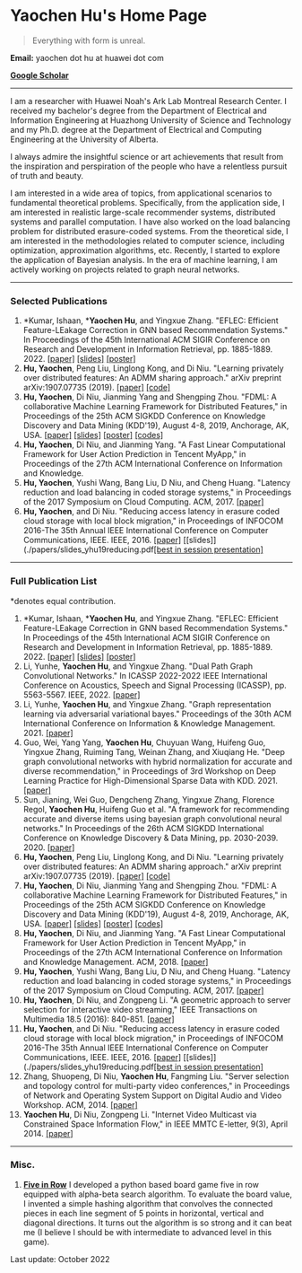 # Yaochen Hu's Home Page

> Everything with form is unreal. 

**Email:** yaochen dot hu at huawei dot com

[**Google Scholar**](https://scholar.google.com/citations?user=ffhjIQ4AAAAJ&hl=en)

---
I am a researcher with Huawei Noah's Ark Lab Montreal Research Center. I received my bachelor's degree from the Department of Electrical and Information Engineering at Huazhong University of Science and Technology and my Ph.D. degree at the Department of Electrical and Computing Engineering at the University of Alberta.

I always admire the insightful science or art achievements that result from the inspiration and perspiration of the people who have a relentless pursuit of truth and beauty. 

I am interested in a wide area of topics, from applicational scenarios to fundamental theoretical problems. Specifically, from the application side, I am interested in realistic large-scale recommender systems, distributed systems and parallel computation. I have also worked on the load balancing problem for distributed erasure-coded systems. From the theoretical side, I am interested in the methodologies related to computer science, including optimization, approximation algorithms, etc. Recently, I started to explore the application of Bayesian analysis. In the era of machine learning, I am actively working on projects related to graph neural networks. 

---
### Selected Publications
1. *Kumar, Ishaan, ***Yaochen Hu**, and Yingxue Zhang. "EFLEC: Efficient Feature-LEakage Correction in GNN based Recommendation Systems." In Proceedings of the 45th International ACM SIGIR Conference on Research and Development in Information Retrieval, pp. 1885-1889. 2022. [[paper]](./papers/paper_ikumar22EFLEC.pdf) [[slides]](./papers/slides_ikumar22EFLEC.pdf) [[poster]](./papers/poster_ikumar22EFLEC.pdf)
1. **Hu, Yaochen**, Peng Liu, Linglong Kong, and Di Niu. "Learning privately over distributed features: An ADMM sharing approach." arXiv preprint arXiv:1907.07735 (2019). [[paper]](./papers/paper_yhu2019DPADMM.pdf) [[code]](https://github.com/hyclex/fdml_dp_admm_sharing)
1. **Hu, Yaochen**, Di Niu, Jianming Yang and Shengping Zhou. "FDML: A collaborative Machine Learning Framework for Distributed Features," in Proceedings of the 25th ACM SIGKDD Conference on Knowledge Discovery and Data Mining (KDD'19), August 4-8, 2019, Anchorage, AK, USA. [[paper]](./papers/paper_yhu19FDML.pdf) [[slides]](./papers/slides_yhu19FDML.pdf) [[poster]](./papers/poster_yhu19FDML.pdf) [[codes]](https://www.dropbox.com/sh/o8hxeelz8qvqzmw/AAB7syrsp6oUizyVl5gTAFIpa?dl=0)
1. **Hu, Yaochen**, Di Niu, and Jianming Yang. "A Fast Linear Computational Framework for User Action Prediction in Tencent MyApp," in Proceedings of the 27th ACM International Conference on Information and Knowledge.
1. **Hu, Yaochen**, Yushi Wang, Bang Liu, D Niu, and Cheng Huang. "Latency reduction and load balancing in coded storage systems," in Proceedings of the 2017 Symposium on Cloud Computing. ACM, 2017. [[paper]](./papers/paper_yhu17latency.pdf)
1. **Hu, Yaochen**, and Di Niu. "Reducing access latency in erasure coded cloud storage with local block migration," in Proceedings of INFOCOM 2016-The 35th Annual IEEE International Conference on Computer Communications, IEEE. IEEE, 2016. [[paper]](./papers/paper_yhu16reducing.pdf) [[slides]](./papers/slides_yhu19reducing.pdf[[best in session presentation]](./papers/cert_yhu16reducing.pdf)

---
### Full Publication List
<!--
Use the Chicago style
-->
*denotes equal contribution. 

1. *Kumar, Ishaan, ***Yaochen Hu**, and Yingxue Zhang. "EFLEC: Efficient Feature-LEakage Correction in GNN based Recommendation Systems." In Proceedings of the 45th International ACM SIGIR Conference on Research and Development in Information Retrieval, pp. 1885-1889. 2022. [[paper]](./papers/paper_ikumar22EFLEC.pdf) [[slides]](./papers/slides_ikumar22EFLEC.pdf) [[poster]](./papers/poster_ikumar22EFLEC.pdf)
1. Li, Yunhe, **Yaochen Hu**, and Yingxue Zhang. "Dual Path Graph Convolutional Networks." In ICASSP 2022-2022 IEEE International Conference on Acoustics, Speech and Signal Processing (ICASSP), pp. 5563-5567. IEEE, 2022. [[paper]](./papers/paper_yli22dualpath.pdf)
1. Li, Yunhe, **Yaochen Hu**, and Yingxue Zhang. "Graph representation learning via adversarial variational bayes." Proceedings of the 30th ACM International Conference on Information & Knowledge Management. 2021. [[paper]](./papers/paper_yli22graphAVB.pdf)
1. Guo, Wei, Yang Yang, **Yaochen Hu**, Chuyuan Wang, Huifeng Guo, Yingxue Zhang, Ruiming Tang, Weinan Zhang, and Xiuqiang He. "Deep graph convolutional networks with hybrid normalization for accurate and diverse recommendation," in Proceedings of 3rd Workshop on Deep Learning Practice for High-Dimensional Sparse Data with KDD. 2021. [[paper]](./papers/paper_gwei21DLP.pdf)
1. Sun, Jianing, Wei Guo, Dengcheng Zhang, Yingxue Zhang, Florence Regol, **Yaochen Hu**, Huifeng Guo et al. "A framework for recommending accurate and diverse items using bayesian graph convolutional neural networks." In Proceedings of the 26th ACM SIGKDD International Conference on Knowledge Discovery & Data Mining, pp. 2030-2039. 2020. [[paper]](./papers/paper_sun2019BGCN.pdf)
1. **Hu, Yaochen**, Peng Liu, Linglong Kong, and Di Niu. "Learning privately over distributed features: An ADMM sharing approach." arXiv preprint arXiv:1907.07735 (2019). [[paper]](./papers/paper_yhu2019DPADMM.pdf) [[code]](https://github.com/hyclex/fdml_dp_admm_sharing)
1. **Hu, Yaochen**, Di Niu, Jianming Yang and Shengping Zhou. "FDML: A collaborative Machine Learning Framework for Distributed Features," in Proceedings of the 25th ACM SIGKDD Conference on Knowledge Discovery and Data Mining (KDD'19), August 4-8, 2019, Anchorage, AK, USA. [[paper]](./papers/paper_yhu19FDML.pdf) [[slides]](./papers/slides_yhu19FDML.pdf) [[poster]](./papers/poster_yhu19FDML.pdf) [[codes]](https://www.dropbox.com/sh/o8hxeelz8qvqzmw/AAB7syrsp6oUizyVl5gTAFIpa?dl=0)
1. **Hu, Yaochen**, Di Niu, and Jianming Yang. "A Fast Linear Computational Framework for User Action Prediction in Tencent MyApp," in Proceedings of the 27th ACM International Conference on Information and Knowledge Management. ACM, 2018. [[paper]](./papers/paper_yhu18FFFM.pdf)
1. **Hu, Yaochen**, Yushi Wang, Bang Liu, D Niu, and Cheng Huang. "Latency reduction and load balancing in coded storage systems," in Proceedings of the 2017 Symposium on Cloud Computing. ACM, 2017. [[paper]](./papers/paper_yhu17latency.pdf)
1. **Hu, Yaochen**, Di Niu, and Zongpeng Li. "A geometric approach to server selection for interactive video streaming," IEEE Transactions on Multimedia 18.5 (2016): 840-851. [[paper]](./papers/paper_yhu16geometric.pdf)
1. **Hu, Yaochen**, and Di Niu. "Reducing access latency in erasure coded cloud storage with local block migration," in Proceedings of INFOCOM 2016-The 35th Annual IEEE International Conference on Computer Communications, IEEE. IEEE, 2016. [[paper]](./papers/paper_yhu16reducing.pdf) [[slides]](./papers/slides_yhu19reducing.pdf[[best in session presentation]](./papers/cert_yhu16reducing.pdf)
1. Zhang, Shuopeng, Di Niu, **Yaochen Hu**, Fangming Liu. "Server selection and topology control for multi-party video conferences," in Proceedings of Network and Operating System Support on Digital Audio and Video Workshop. ACM, 2014. [[paper]](./papers/paper_zhang14server.pdf)
1. **Yaochen Hu**, Di Niu, Zongpeng Li. "Internet Video Multicast via Constrained Space Information Flow," in IEEE MMTC E-letter, 9(3), April 2014. [[paper]](./papers/paper_yhu14internet.pdf)

---
### Misc. 
1. [**Five in Row**](https://github.com/hyclex/five_in_row) I developed a python based board game five in row equipped with alpha-beta search algorithm. To evaluate the board value, I invented a simple hashing algorithm that convolves the connected pieces in each line segment of 5 points in horizontal, vertical and diagonal directions. It turns out the algorithm is so strong and it can beat me (I believe I should be with intermediate to advanced level in this game). 


Last update: October 2022